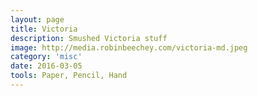 ```yaml
---
layout: page
title: Victoria
description: Smushed Victoria stuff
image: http://media.robinbeechey.com/victoria-md.jpeg
category: 'misc'
date: 2016-03-05
tools: Paper, Pencil, Hand
---
```



